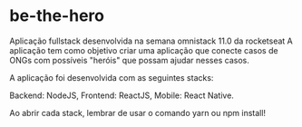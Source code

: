 # be-the-hero
Aplicação fullstack desenvolvida na semana omnistack 11.0 da rocketseat
A aplicação tem como objetivo criar uma aplicação que conecte casos de ONGs com
possíveis "heróis" que possam ajudar nesses casos.

A aplicação foi desenvolvida com as seguintes stacks:

Backend: NodeJS,
Frontend: ReactJS,
Mobile: React Native.

Ao abrir cada stack, lembrar de usar o comando yarn ou npm install!
